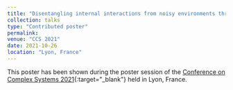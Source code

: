 ```yaml
---
title: "Disentangling internal interactions from noisy environments through mutual information"
collection: talks
type: "Contributed poster"
permalink:
venue: "CCS 2021"
date: 2021-10-26
location: "Lyon, France"
---
```


This poster has been shown during the poster session of the [Conference on Complex Systems 2021](https://ccs2021.univ-lyon1.fr/){:target="_blank"}<!--_--> held in Lyon, France.
